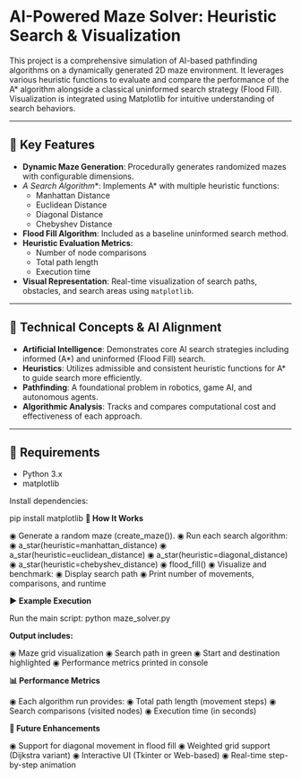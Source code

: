 # AI-Powered Maze Solver: Heuristic Search & Visualization

This project is a comprehensive simulation of AI-based pathfinding algorithms on a dynamically generated 2D maze environment. It leverages various heuristic functions to evaluate and compare the performance of the A* algorithm alongside a classical uninformed search strategy (Flood Fill). Visualization is integrated using Matplotlib for intuitive understanding of search behaviors.

---

## 🚀 Key Features

- **Dynamic Maze Generation**: Procedurally generates randomized mazes with configurable dimensions.
- **A* Search Algorithm**: Implements A* with multiple heuristic functions:
  - Manhattan Distance
  - Euclidean Distance
  - Diagonal Distance
  - Chebyshev Distance
- **Flood Fill Algorithm**: Included as a baseline uninformed search method.
- **Heuristic Evaluation Metrics**:
  - Number of node comparisons
  - Total path length
  - Execution time
- **Visual Representation**: Real-time visualization of search paths, obstacles, and search areas using `matplotlib`.

---

## 🧠 Technical Concepts & AI Alignment

- **Artificial Intelligence**: Demonstrates core AI search strategies including informed (A*) and uninformed (Flood Fill) search.
- **Heuristics**: Utilizes admissible and consistent heuristic functions for A* to guide search more efficiently.
- **Pathfinding**: A foundational problem in robotics, game AI, and autonomous agents.
- **Algorithmic Analysis**: Tracks and compares computational cost and effectiveness of each approach.

---

## 🧰 Requirements

- Python 3.x
- matplotlib

Install dependencies:

pip install matplotlib
**🧪 How It Works**

◉ Generate a random maze (create_maze()).
◉ Run each search algorithm:
◉ a_star(heuristic=manhattan_distance)
◉ a_star(heuristic=euclidean_distance)
◉ a_star(heuristic=diagonal_distance)
◉ a_star(heuristic=chebyshev_distance)
◉ flood_fill()
◉ Visualize and benchmark:
◉ Display search path
◉ Print number of movements, comparisons, and runtime

**▶️ Example Execution**

Run the main script:
python maze_solver.py

**Output includes:**

◉ Maze grid visualization
◉ Search path in green
◉ Start and destination highlighted
◉ Performance metrics printed in console

**📊 Performance Metrics**

◉ Each algorithm run provides:
◉ Total path length (movement steps)
◉ Search comparisons (visited nodes)
◉ Execution time (in seconds)

**📌 Future Enhancements**

◉ Support for diagonal movement in flood fill
◉ Weighted grid support (Dijkstra variant)
◉ Interactive UI (Tkinter or Web-based)
◉ Real-time step-by-step animation
